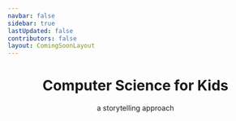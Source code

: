 ```yaml
---
navbar: false
sidebar: true
lastUpdated: false
contributors: false
layout: ComingSoonLayout
---
```




<h1 align="center" class="splashLg">Computer Science for Kids</h1>

<p align="center" class="splash">a storytelling approach</p>

<canvas id="canvas"></canvas>




